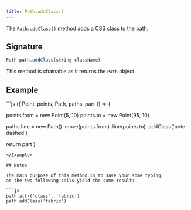 ```yaml
---
title: Path.addClass()
---
```


The `Path.addClass()` method adds a CSS class to the path.

## Signature

```js
Path path.addClass(string className)
```

<Tip compact>This method is chainable as it returns the `Path` object</Tip>

## Example

<Example caption="Example of the Path.addClass() method">
```js
({ Point, points, Path, paths, part }) => {

  points.from = new Point(5, 10)
  points.to = new Point(95, 10)

  paths.line = new Path()
    .move(points.from)
    .line(points.to)
    .addClass('note dashed')

  return part
}
```
</Example>

## Notes

The main purpose of this method is to save your some typing,
as the two following calls yield the same result:

```js
path.attr('class', 'fabric')
path.addClass('fabric')
```

